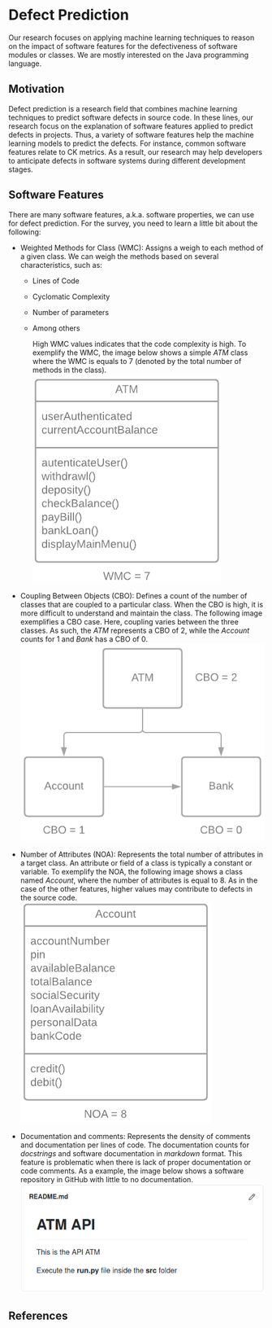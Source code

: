 # Defect Prediction

Our research focuses on applying machine learning techniques to reason on the impact of software features for the defectiveness of software modules or classes. We are mostly interested on the Java programming language. 

## Motivation

Defect prediction is a research field that combines machine learning techniques to predict software defects in source code. In these lines, our research focus on the explanation of software features applied to predict defects in projects. Thus, a variety of software features help the machine learning models to predict the defects. For instance, common software features relate to CK metrics. As a result, our research may help developers to anticipate defects in software systems during different development stages. 

## Software Features

There are many software features, a.k.a. software properties, we can use for defect prediction. For the survey, you need to learn a little bit about the following:

* Weighted Methods for Class (WMC):  Assigns a weigh to each method of a given class. We can weigh the methods based on several characteristics, such as:

  * Lines of Code

  * Cyclomatic Complexity

  * Number of parameters

  * Among others

    High WMC values indicates that the code complexity is high. To exemplify the WMC, the image below shows a simple _ATM_ class where the WMC is equals to 7 (denoted by the total number of methods in the class).  ![WMC](https://raw.githubusercontent.com/gesteves91/survey-defect-prediction/main/img/WMC.png) 

* Coupling Between Objects (CBO): Defines a count of the number of classes that are coupled to a particular class. When the CBO is high, it is more difficult to understand and maintain the class. The following image exemplifies a CBO case. Here, coupling varies between the three classes. As such, the _ATM_ represents a CBO of 2, while the _Account_ counts for 1 and _Bank_ has a CBO of 0.  ![CBO](https://raw.githubusercontent.com/gesteves91/survey-defect-prediction/main/img/CBO.png)

* Number of Attributes (NOA): Represents the total number of attributes in a target class. An attribute or field of a class is typically a constant or variable. To exemplify the NOA, the following image shows a class named _Account_, where the number of attributes is equal to 8. As in the case of the other features, higher values may contribute to defects in the source code. ![NOA](https://raw.githubusercontent.com/gesteves91/survey-defect-prediction/main/img/NOA.png)

* Documentation and comments: Represents the density of comments and documentation per lines of code. The documentation counts for _docstrings_ and software documentation in _markdown_ format. This feature is problematic when there is lack of proper documentation or code comments. As a example, the image below shows a software repository in GitHub with little to no documentation. ![DOC](https://raw.githubusercontent.com/gesteves91/survey-defect-prediction/main/img/DOC.png)     

## References

